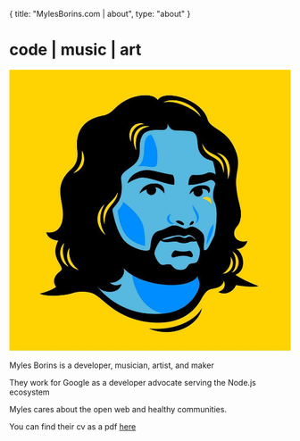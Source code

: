 {
  title: "MylesBorins.com | about",
  type: "about"
}
# code | music | art
![a picture of Myles](/images/me.jpg)

Myles Borins is a developer, musician, artist, and maker

They work for Google as a developer advocate serving the Node.js ecosystem

Myles cares about the open web and healthy communities.

You can find their cv as a pdf [here](http://MylesBorins.com/cv.pdf)
